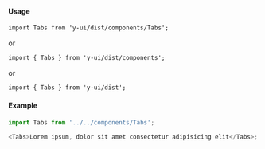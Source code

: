 #### Usage

```markdown
import Tabs from 'y-ui/dist/components/Tabs';
```

or

```markdown
import { Tabs } from 'y-ui/dist/components';
```

or

```markdown
import { Tabs } from 'y-ui/dist';
```

#### Example

```js
import Tabs from '../../components/Tabs';

<Tabs>Lorem ipsum, dolor sit amet consectetur adipisicing elit</Tabs>;
```
